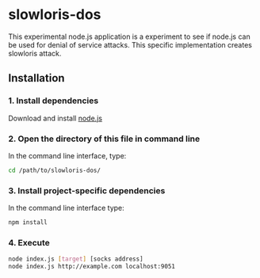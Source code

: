 slowloris-dos
=============

This experimental node.js application is a experiment to see if node.js can be used for denial of service attacks. This specific implementation creates slowloris attack.

## Installation

### 1. Install dependencies
Download and install [node.js](http://nodejs.org/download/)

### 2. Open the directory of this file in command line
In the command line interface, type:

```bash
cd /path/to/slowloris-dos/
```

### 3. Install project-specific dependencies
In the command line interface type:

```bash
npm install
```

### 4. Execute

```bash
node index.js [target] [socks address]
node index.js http://example.com localhost:9051
```
